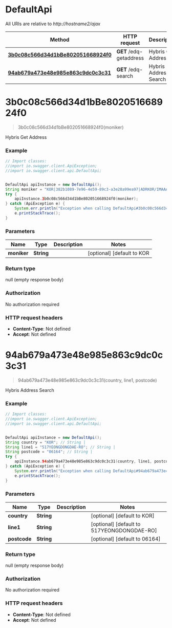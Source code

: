 # DefaultApi

All URIs are relative to *http://hostname2/ajax*

Method | HTTP request | Description
------------- | ------------- | -------------
[**3b0c08c566d34d1bBe802051668924f0**](DefaultApi.md#3b0c08c566d34d1bBe802051668924f0) | **GET** /edq-getaddress | Hybris Get Address
[**94ab679a473e48e985e863c9dc0c3c31**](DefaultApi.md#94ab679a473e48e985e863c9dc0c3c31) | **GET** /edq-search | Hybris Address Search


<a name="3b0c08c566d34d1bBe802051668924f0"></a>
# **3b0c08c566d34d1bBe802051668924f0**
> 3b0c08c566d34d1bBe802051668924f0(moniker)

Hybris Get Address



### Example
```java
// Import classes:
//import io.swagger.client.ApiException;
//import io.swagger.client.api.DefaultApi;


DefaultApi apiInstance = new DefaultApi();
String moniker = "KOR|382b1089-7e96-4e59-89c3-a3e28a99ea97|ADRKOR/IMAAAMAAEMAA]MAAAMAAQMAAAMAAUMAA}IAAAMAA}IAA}QAAA]AAQ]AAeYAAuYAAEYAAqYAA}IAA}IAAAMAA}IAAUMAAEMAA]MAAeUAAUQAA}QAAyQAA]QAAQQAA}QAAyQAA]QAAQQAAEQAAUQAAuIAAIUAA}QAAAIAAq]AAAIAAAMAAYMAAEMAAYMAAQMAA"; // String | 
try {
    apiInstance.3b0c08c566d34d1bBe802051668924f0(moniker);
} catch (ApiException e) {
    System.err.println("Exception when calling DefaultApi#3b0c08c566d34d1bBe802051668924f0");
    e.printStackTrace();
}
```

### Parameters

Name | Type | Description  | Notes
------------- | ------------- | ------------- | -------------
 **moniker** | **String**|  | [optional] [default to KOR|382b1089-7e96-4e59-89c3-a3e28a99ea97|ADRKOR/IMAAAMAAEMAA]MAAAMAAQMAAAMAAUMAA}IAAAMAA}IAA}QAAA]AAQ]AAeYAAuYAAEYAAqYAA}IAA}IAAAMAA}IAAUMAAEMAA]MAAeUAAUQAA}QAAyQAA]QAAQQAA}QAAyQAA]QAAQQAAEQAAUQAAuIAAIUAA}QAAAIAAq]AAAIAAAMAAYMAAEMAAYMAAQMAA]

### Return type

null (empty response body)

### Authorization

No authorization required

### HTTP request headers

 - **Content-Type**: Not defined
 - **Accept**: Not defined

<a name="94ab679a473e48e985e863c9dc0c3c31"></a>
# **94ab679a473e48e985e863c9dc0c3c31**
> 94ab679a473e48e985e863c9dc0c3c31(country, line1, postcode)

Hybris Address Search



### Example
```java
// Import classes:
//import io.swagger.client.ApiException;
//import io.swagger.client.api.DefaultApi;


DefaultApi apiInstance = new DefaultApi();
String country = "KOR"; // String | 
String line1 = "517YEONGDONGDAE-RO"; // String | 
String postcode = "06164"; // String | 
try {
    apiInstance.94ab679a473e48e985e863c9dc0c3c31(country, line1, postcode);
} catch (ApiException e) {
    System.err.println("Exception when calling DefaultApi#94ab679a473e48e985e863c9dc0c3c31");
    e.printStackTrace();
}
```

### Parameters

Name | Type | Description  | Notes
------------- | ------------- | ------------- | -------------
 **country** | **String**|  | [optional] [default to KOR]
 **line1** | **String**|  | [optional] [default to 517YEONGDONGDAE-RO]
 **postcode** | **String**|  | [optional] [default to 06164]

### Return type

null (empty response body)

### Authorization

No authorization required

### HTTP request headers

 - **Content-Type**: Not defined
 - **Accept**: Not defined

